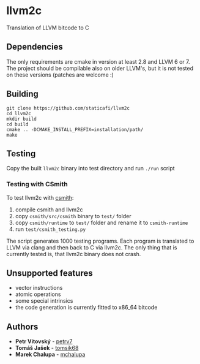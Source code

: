# llvm2c

Translation of LLVM bitcode to C

## Dependencies

The only requirements are cmake in version at least 2.8 and LLVM 6 or 7.
The project should be compilable also on older LLVM's, but it is not tested on these versions (patches are welcome :)

## Building

```
git clone https://github.com/staticafi/llvm2c
cd llvm2c
mkdir build
cd build
cmake .. -DCMAKE_INSTALL_PREFIX=installation/path/
make
```
    
## Testing

Copy the built `llvm2c` binary into test directory and run `./run` script

### Testing with CSmith

To test llvm2c with [csmith](https://github.com/csmith-project/csmith/):

1. compile csmith and llvm2c
2. copy `csmith/src/csmith` binary to `test/` folder
3. copy `csmith/runtime` to `test/` folder and rename it to `csmith-runtime`
4. run `test/csmith_testing.py`

The script generates 1000 testing programs. Each program is translated to LLVM via clang and then back to C via llvm2c. The only thing that is currently tested is, that llvm2c binary does not crash.

## Unsupported features

- vector instructions
- atomic operations
- some special intrinsics
- the code generation is currently fitted to x86_64 bitcode

## Authors

* **Petr Vitovský** - [petrv7](https://github.com/petrv7)
* **Tomáš Jašek** - [tomsik68](https://github.com/tomsik68)
* **Marek Chalupa** - [mchalupa](https://github.com/mchalupa)

